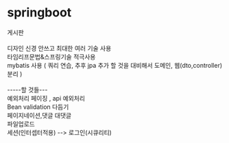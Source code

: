 # springboot

게시판<br>
<br>
디자인 신경 안쓰고 최대한 여러 기술 사용<br>
타임리프문법&스프링기술 적극사용<br>
mybatis 사용 ( 쿼리 연습,  추후 jpa 추가 할 것을 대비해서 도메인, 웹(dto,controller) 분리 )<br>
<br>
-----할 것들---<br>
예외처리 페이징 , api 예외처리<br>
Bean validation 다듬기<br>
페이지네이션,댓글 대댓글<br>
파일업로드<br>
세션(인터셉터적용) --> 로그인(시큐리티)<br>


